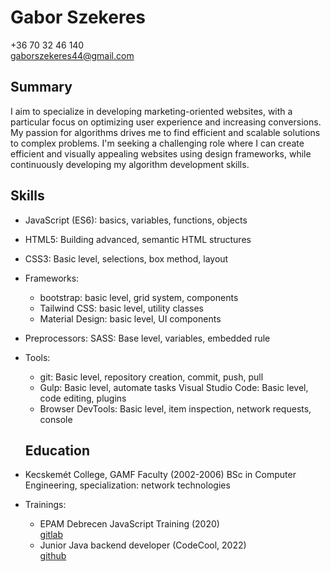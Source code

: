 # Gabor Szekeres
+36 70 32 46 140<br>gaborszekeres44@gmail.com

## Summary

I aim to specialize in developing marketing-oriented websites, with a particular focus on optimizing user experience and increasing conversions. My passion for algorithms drives me to find efficient and scalable solutions to complex problems. I'm seeking a challenging role where I can create efficient and visually appealing websites using design frameworks, while continuously developing my algorithm development skills.

## Skills

- JavaScript (ES6): basics, variables, functions, objects
- HTML5: Building advanced, semantic HTML structures
- CSS3: Basic level, selections, box method, layout

- Frameworks:

  - bootstrap: basic level, grid system, components
  - Tailwind CSS: basic level, utility classes
  - Material Design: basic level, UI components

- Preprocessors: SASS: Base level, variables, embedded rule

- Tools:
  - git: Basic level, repository creation, commit, push, pull
  - Gulp: Basic level, automate tasks Visual Studio Code: Basic level, code editing, plugins
  - Browser DevTools: Basic level, item inspection, network requests, console
  
  ## Education
- Kecskemét College, GAMF Faculty (2002-2006) BSc in Computer Engineering, specialization: network technologies
- Trainings:
  - EPAM Debrecen JavaScript Training (2020)<br>
    [gitlab](https://gitlab.com/szega/homeworks-for-epam-ui-training-2020)
  - Junior Java backend developer (CodeCool, 2022)<br>
    [github](https://github.com/orgs/CodecoolGlobal/repositories?language=&q=gasz&sort=&type=all)
